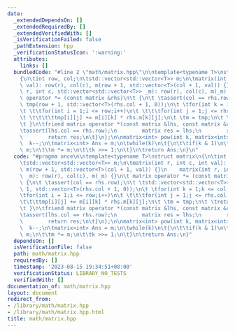 ```yaml
---
data:
  _extendedDependsOn: []
  _extendedRequiredBy: []
  _extendedVerifiedWith: []
  _isVerificationFailed: false
  _pathExtension: hpp
  _verificationStatusIcon: ':warning:'
  attributes:
    links: []
  bundledCode: "#line 2 \"math/matrix.hpp\"\n\ntemplate<typename T>\nstruct matrix\n\
    {\n\tint row, col;\n\tstd::vector<std::vector<T>> m;\n\tmatrix(int r, int c, int\
    \ val): row(r), col(c), m(row + 1, std::vector<T>(col + 1, val)) {}\n    matrix(int\
    \ r, int c, std::vector<std::vector<T>> _m): row(r), col(c), m(_m) {}\n\t matrix\
    \ operator *= (const matrix &rhs)\n\t {\n\t \tassert(col == rhs.row);\n\t \tstd::vector<std::vector<T>>\
    \ tmp(row + 1, std::vector<T>(rhs.col + 1, 0));\n\t \tfor(int k = 1;k <= col;k++)\n\
    \t \t\tfor(int i = 1;i <= row;i++)\n\t \t\t\tfor(int j = 1;j <= rhs.col;j++)\n\
    \t \t\t\t\ttmp[i][j] += m[i][k] * rhs.m[k][j];\n\t \tm = tmp;\n\t \treturn *this;\n\
    \t }\n\tfriend matrix operator *(const matrix &lhs, const matrix &rhs)\n\t{\n\t\
    \tassert(lhs.col == rhs.row);\n        matrix res = lhs;\n        res *= rhs;\n\
    \        return res;\n\t}\n};\n\nmatrix<int> pow(int k, matrix<int> m)\n{\n  \
    \  k--;\n\tmatrix<int> Ans = m;\n\twhile(k)\n\t{\n\t\tif(k & 1)\n\t\t\tAns *=\
    \ m;\n\t\tm *= m;\n\t\tk >>= 1;\n\t}\n\treturn Ans;\n}\n"
  code: "#pragma once\n\ntemplate<typename T>\nstruct matrix\n{\n\tint row, col;\n\
    \tstd::vector<std::vector<T>> m;\n\tmatrix(int r, int c, int val): row(r), col(c),\
    \ m(row + 1, std::vector<T>(col + 1, val)) {}\n    matrix(int r, int c, std::vector<std::vector<T>>\
    \ _m): row(r), col(c), m(_m) {}\n\t matrix operator *= (const matrix &rhs)\n\t\
    \ {\n\t \tassert(col == rhs.row);\n\t \tstd::vector<std::vector<T>> tmp(row +\
    \ 1, std::vector<T>(rhs.col + 1, 0));\n\t \tfor(int k = 1;k <= col;k++)\n\t \t\
    \tfor(int i = 1;i <= row;i++)\n\t \t\t\tfor(int j = 1;j <= rhs.col;j++)\n\t \t\
    \t\t\ttmp[i][j] += m[i][k] * rhs.m[k][j];\n\t \tm = tmp;\n\t \treturn *this;\n\
    \t }\n\tfriend matrix operator *(const matrix &lhs, const matrix &rhs)\n\t{\n\t\
    \tassert(lhs.col == rhs.row);\n        matrix res = lhs;\n        res *= rhs;\n\
    \        return res;\n\t}\n};\n\nmatrix<int> pow(int k, matrix<int> m)\n{\n  \
    \  k--;\n\tmatrix<int> Ans = m;\n\twhile(k)\n\t{\n\t\tif(k & 1)\n\t\t\tAns *=\
    \ m;\n\t\tm *= m;\n\t\tk >>= 1;\n\t}\n\treturn Ans;\n}"
  dependsOn: []
  isVerificationFile: false
  path: math/matrix.hpp
  requiredBy: []
  timestamp: '2023-08-15 19:34:51+08:00'
  verificationStatus: LIBRARY_NO_TESTS
  verifiedWith: []
documentation_of: math/matrix.hpp
layout: document
redirect_from:
- /library/math/matrix.hpp
- /library/math/matrix.hpp.html
title: math/matrix.hpp
---
```

